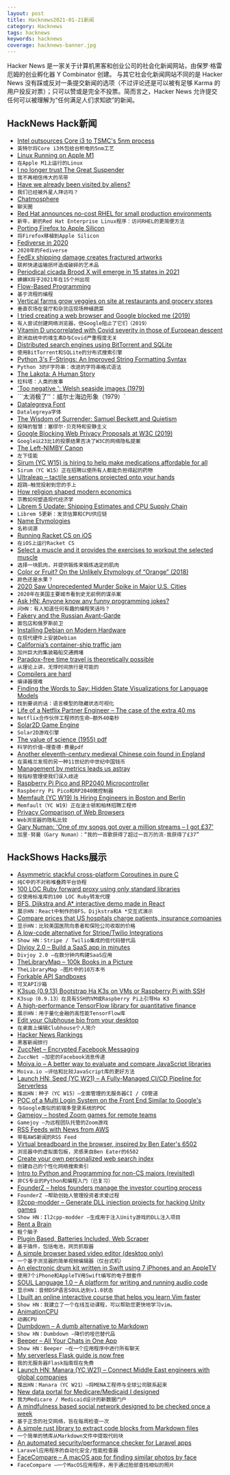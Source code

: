 ```yaml
---
layout: post
title: Hacknews2021-01-21新闻
category: Hacknews
tags: hacknews
keywords: hacknews
coverage: hacknews-banner.jpg
---
```


Hacker News 是一家关于计算机黑客和创业公司的社会化新闻网站，由保罗·格雷厄姆的创业孵化器 Y Combinator 创建。
与其它社会化新闻网站不同的是 Hacker News 没有踩或反对一条提交新闻的选项（不过评论还是可以被有足够 Karma 的用户投反对票）；只可以赞或是完全不投票。简而言之，Hacker News 允许提交任何可以被理解为“任何满足人们求知欲”的新闻。

## HackNews Hack新闻


- [Intel outsources Core i3 to TSMC's 5nm process](https://www.eenewseurope.com/news/intel-TSMC-5nm)
- `英特尔将Core i3外包给台积电的5nm工艺`
- [Linux Running on Apple M1](https://twitter.com/cmwdotme/status/1351838924621099008)
- `在Apple M1上运行的Linux`
- [I no longer trust The Great Suspender](https://dafoster.net/articles/2021/01/20/i-no-longer-trust-the-great-suspender/)
- `我不再相信伟大的吊带`
- [Have we already been visited by aliens?](https://www.newyorker.com/magazine/2021/01/25/have-we-already-been-visited-by-aliens)
- `我们已经被外星人拜访吗？`
- [Chatmosphere](https://chatmosphere.cc/)
- `聊天圈`
- [Red Hat announces no-cost RHEL for small production environments](https://www.redhat.com/en/blog/new-year-new-red-hat-enterprise-linux-programs-easier-ways-access-rhel)
- `新年，新的Red Hat Enterprise Linux程序：访问RHEL的更简便方法`
- [Porting Firefox to Apple Silicon](https://hacks.mozilla.org/2021/01/porting-firefox-to-apple-silicon/)
- `将Firefox移植到Apple Silicon`
- [Fediverse in 2020](https://fediverse.party/en/post/fediverse-in-2020)
- `2020年的Fediverse`
- [FedEx shipping damage creates fractured artworks](https://kottke.org/21/01/fedex-shipping-damage-creates-fractured-artworks)
- `联邦快递运输损坏造成破碎的艺术品`
- [Periodical cicada Brood X will emerge in 15 states in 2021](https://www.cicadamania.com/cicadas/category/types/magicicada/)
- `蝉蝉X将于2021年在15个州出现`
- [Flow-Based Programming](https://jpaulm.github.io/fbp/index.html)
- `基于流程的编程`
- [Vertical farms grow veggies on site at restaurants and grocery stores](https://newatlas.com/good-thinking/vertical-field-urban-farm-geoponics/)
- `垂直农场在餐厅和杂货店现场种植蔬菜`
- [I tried creating a web browser and Google blocked me (2019)](https://blog.samuelmaddock.com/posts/google-widevine-blocked-my-browser/)
- `有人尝试创建网络浏览器，但Google阻止了它们（2019）`
- [Vitamin D uncorrelated with Covid severity in those of European descent](https://nutrition.bmj.com/content/early/2021/01/07/bmjnph-2020-000151)
- `欧洲血统中的维生素D与Covid严重程度无关`
- [Distributed search engines using BitTorrent and SQLite](https://github.com/lmatteis/torrent-net)
- `使用BitTorrent和SQLite的分布式搜索引擎`
- [Python 3's F-Strings: An Improved String Formatting Syntax](https://realpython.com/python-f-strings/)
- `Python 3的F字符串：改进的字符串格式语法`
- [The Lakota: A Human Story](https://kirkcenter.org/reviews/the-lakota-as-a-human-story/)
- `拉科塔：人类的故事`
- ['Too negative ': Welsh seaside images (1979)](https://www.theguardian.com/artanddesign/gallery/2021/jan/19/welsh-seaside-images-controversy-michael-bennett-in-pictures)
- ```太消极了''：威尔士海边形象（1979）`
- [Datalegreya Font](http://www.datalegreya.com/?lang=en)
- `Datalegreya字体`
- [The Wisdom of Surrender: Samuel Beckett and Quietism](https://aeon.co/essays/how-samuel-beckett-sought-salvation-in-the-midst-of-suffering)
- `投降的智慧：塞缪尔·贝克特和安静主义`
- [Google Blocking Web Privacy Proposals at W3C (2019)](https://www.cpomagazine.com/data-privacy/google-blocking-web-privacy-proposals-at-w3c/)
- `Google以23比1的投票结果否决了W3C的网络隐私提案`
- [The Left-NIMBY Canon](https://noahpinion.substack.com/p/the-left-nimby-canon)
- `左下佳能`
- [Sirum (YC W15) is hiring to help make medications affordable for all](item?id=25854032)
- `Sirum（YC W15）正在招聘以使所有人都能负担得起的药物`
- [Ultraleap – tactile sensations projected onto your hands](https://www.ultraleap.com/haptics/#how-it-works)
- `超跳–触觉投射到您的手上`
- [How religion shaped modern economics](https://www.wsj.com/articles/how-religion-shaped-modern-economics-11610643698)
- `宗教如何塑造现代经济学`
- [Librem 5 Update: Shipping Estimates and CPU Supply Chain](https://puri.sm/posts/librem-5-update-shipping-estimates-and-cpu-supply-chain/)
- `Librem 5更新：发货估算和CPU供应链`
- [Name Etymologies](http://branemrys.blogspot.com/2021/01/name-etymologies.html)
- `名称词源`
- [Running Racket CS on iOS](https://defn.io/2021/01/19/racket-cs-on-ios/)
- `在iOS上运行Racket CS`
- [Select a muscle and it provides the exercises to workout the selected muscle](https://musclewiki.com/)
- `选择一块肌肉，并提供锻炼来锻炼选定的肌肉`
- [Color or Fruit? On the Unlikely Etymology of “Orange” (2018)](https://lithub.com/color-or-fruit-on-the-unlikely-etymology-of-orange/)
- `颜色还是水果？`
- [2020 Saw Unprecedented Murder Spike in Major U.S. Cities](https://www.statista.com/chart/23905/change-in-homicides-in-us-cities/)
- `2020年在美国主要城市看到史无前例的谋杀案`
- [Ask HN: Anyone know any funny programming jokes?](item?id=25850739)
- `问HN：有人知道任何有趣的编程笑话吗？`
- [Fakery and the Russian Avant-Garde](https://www.apollo-magazine.com/forgeries-russian-avant-garde/)
- `面包店和俄罗斯前卫`
- [Installing Debian on Modern Hardware](https://lwn.net/SubscriberLink/843172/21340b641eaa0f62/)
- `在现代硬件上安装Debian`
- [California’s container-ship traffic jam](https://www.freightwaves.com/news/inside-californias-colossal-container-ship-traffic-jam/)
- `加州巨大的集装箱船交通拥堵`
- [Paradox-free time travel is theoretically possible](https://www.npr.org/2020/09/27/917556254/paradox-free-time-travel-is-theoretically-possible-researchers-say)
- `从理论上讲，无悖时间旅行是可能的`
- [Compilers are hard](https://blog.shipreq.com/post/compilers_are_hard)
- `编译器很难`
- [Finding the Words to Say: Hidden State Visualizations for Language Models](https://jalammar.github.io/hidden-states/)
- `找到要说的话：语言模型的隐藏状态可视化`
- [Life of a Netflix Partner Engineer – The case of the extra 40 ms](https://netflixtechblog.com/life-of-a-netflix-partner-engineer-the-case-of-extra-40-ms-b4c2dd278513)
- `Netflix合作伙伴工程师的生命–额外40毫秒`
- [Solar2D Game Engine](https://solar2d.com/)
- `Solar2D游戏引擎`
- [The value of science (1955) pdf](https://calteches.library.caltech.edu/1575/1/Science.pdf)
- `科学的价值–理查德·费曼pdf`
- [Another eleventh-century medieval Chinese coin found in England](https://www.caitlingreen.org/2020/12/another-medieval-chinese-coin-from-england.html)
- `在英格兰发现的另一种11世纪的中世纪中国钱币`
- [Management by metrics leads us astray](https://jakobgreenfeld.com/metrics)
- `按指标管理使我们误入歧途`
- [Raspberry Pi Pico and RP2040 Microcontroller](https://www.raspberrypi.org/products/raspberry-pi-pico/)
- `Raspberry Pi Pico和RP2040微控制器`
- [Memfault (YC W19) Is Hiring Engineers in Boston and Berlin](https://angel.co/company/memfault-inc/jobs)
- `Memfault（YC W19）正在波士顿和柏林招聘工程师`
- [Privacy Comparison of Web Browsers](https://spyware.neocities.org/articles/browsers.html)
- `Web浏览器的隐私比较`
- [Gary Numan: 'One of my songs got over a million streams – I got £37'](https://news.sky.com/story/gary-numan-one-of-my-songs-got-over-a-million-streams-i-got-16337-12192462)
- `加里·努曼（Gary Numan）：“我的一首歌获得了超过一百万的流-我获得了£37”`


## HackShows Hacks展示

- [ Asymmetric stackful cross-platform Coroutines in pure C](https://github.com/edubart/minicoro)
- `纯C中的不对称堆叠跨平台协程`
- [ 100 LOC Ruby forward proxy using only standard libraries](https://github.com/jamesmoriarty/forward-proxy)
- `仅使用标准库的100 LOC Ruby转发代理`
- [ BFS, Dijkstra and A* interactive demo made in React](https://github.com/npretto/pathfinding)
- `展示HN：React中制作的BFS，Dijkstra和A *交互式演示`
- [ Compare prices that US hospitals charge patients, insurance companies](https://turquoise.health/)
- `显示HN：比较美国医院向患者和保险公司收取的价格`
- [ A low-code alternative for Stripe/Twilio Integrations](https://appstitch.dev)
- `Show HN：Stripe / Twilio集成的低代码替代品`
- [ Divjoy 2.0 – Build a SaaS app in minutes](https://divjoy.com)
- `Divjoy 2.0 –在数分钟内构建SaaS应用`
- [ TheLibraryMap – 100k Books in a Picture](https://thelibrarymap.com/)
- `TheLibraryMap –图片中的10万本书`
- [ Forkable API Sandboxes](https://rapidstash.io)
- `可叉API沙箱`
- [ K3sup (0.9.13) Bootstrap Ha K3s on VMs or Raspberry Pi with SSH](https://github.com/alexellis/k3sup/releases/tag/0.9.13)
- `K3sup（0.9.13）在具有SSH的VM或Raspberry Pi上引导Ha K3`
- [ A high-performance TensorFlow library for quantitative finance](https://github.com/google/tf-quant-finance)
- `展示HN：用于量化金融的高性能TensorFlow库`
- [ Edit your Clubhouse bio from your desktop](http://clubhousebio.xyz/)
- `在桌面上编辑Clubhouse个人简介`
- [ Hacker News Rankings](https://www.hakaran.com)
- `黑客新闻排行`
- [ ZuccNet – Encrypted Facebook Messaging](https://github.com/tomquirk/zuccnet#zuccnet)
- `ZuccNet –加密的Facebook消息传递`
- [ Moiva.io – A better way to evaluate and compare JavaScript libraries](https://moiva.io/)
- `Moiva.io –评估和比较JavaScript库的更好方法`
- [Launch HN: Seed (YC W21) – A Fully-Managed CI/CD Pipeline for Serverless](item?id=25835280)
- `推出HN：种子（YC W15）–全面管理的无服务器CI / CD管道`
- [ POC of a Multi Login System on the Front End Similar to Google's](https://bilalkhoukhi.com/blog/single-app-multi-login)
- `与Google类似的前端多登录系统的POC`
- [ Gamejoy – hosted Zoom games for remote teams](https://www.gamejoyhq.com/)
- `Gamejoy –为远程团队托管的Zoom游戏`
- [ RSS Feeds with News from AWS](https://www.cloudnews.dev/feeds)
- `带有AWS新闻的RSS Feed`
- [ Virtual breadboard in the browser, inspired by Ben Eater's 6502](https://www.tejotron.com/)
- `浏览器中的虚拟面包板，灵感来自Ben Eater的6502`
- [ Create your own personalized web search index](https://crawlcrawler.com)
- `创建自己的个性化网络搜索索引`
- [ Intro to Python and Programming for non-CS majors (revisited)](item?id=25837545)
- `非CS专业的Python和编程入门（已复习）`
- [ FounderZ – helps founders manage the investor courting process](https://founderz.nocodez.com/)
- `FounderZ –帮助创始人管理投资者求爱过程`
- [ Il2cpp-modder – Generate DLL injection projects for hacking Unity games](https://github.com/juanmjacobs/il2cpp-modder)
- `Show HN：Il2cpp-modder –生成用于注入Unity游戏的DLL注入项目`
- [ Rent a Brain](https://thesageboard.com/ask-question)
- `租个脑子`
- [ Plugin Based, Batteries Included, Web Scraper](https://github.com/get-set-fetch/scraper)
- `基于插件，包括电池，网页抓取器`
- [ A simple browser based video editor (desktop only)](https://bwasti.github.io/mebm/)
- `一个基于浏览器的简单视频编辑器（仅台式机）`
- [ An electronic drum kit written in Swift using 7 iPhones and an AppleTV](https://github.com/goawaygeek/TVDrums)
- `使用7个iPhone和AppleTV用Swift编写的电子鼓套件`
- [ SOUL Language 1.0 – A platform for writing and running audio code](https://soul-lang.github.io/SOUL/docs/SOUL_V1_Release.html)
- `显示HN：音频DSP语言SOUL达到v1.0状态`
- [ I built an online interactive course that helps you learn Vim faster](https://www.vim.so)
- `Show HN：我建立了一个在线互动课程，可以帮助您更快地学习vim。`
- [ AnimationCPU](item?id=25845811)
- `动画CPU`
- [ Dumbdown – A dumb alternative to Markdown](https://github.com/treenotation/dumbdown)
- `Show HN：Dumbdown –降价的哑巴替代品`
- [ Beeper – All Your Chats in One App](https://www.beeperhq.com/?hn)
- `Show HN：Beeper –在一个应用程序中进行所有聊天`
- [ My serverless Flask guide is now free](https://cloudconsultant.dev/my-serverless-flask-guide-now-free/)
- `我的无服务器Flask指南现在免费`
- [Launch HN: Manara (YC W21) – Connect Middle East engineers with global companies](item?id=25849054)
- `推出HN：Manara（YC W21）–将MENA工程师与全球公司联系起来`
- [ New data portal for Medicare/Medicaid I designed](http://data.cms.gov/beta/)
- `我为Medicare / Medicaid设计的新数据门户`
- [ A mindfulness based social network designed to be checked once a week](https://www.sundayy.app/)
- `基于正念的社交网络，旨在每周检查一次`
- [ A simple rust library to extract code blocks from Markdown files](https://github.com/alexanderwillner/md2src)
- `一个简单的锈库从Markdown文件中提取代码块`
- [ An automated security/performance checker for Laravel apps](https://laravel-enlightn.com)
- `Laravel应用程序的自动化安全/性能检查器`
- [ FaceCompare – A macOS app for finding similar photos by face](https://face-compare.now.sh)
- `FaceCompare –一个MacOS应用程序，用于通过脸部查找相似的照片`

